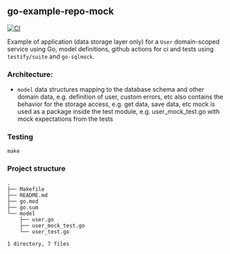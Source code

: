 ## go-example-repo-mock

[![CI](https://github.com/mvrilo/go-example-repo-mock/actions/workflows/ci.yaml/badge.svg)](https://github.com/mvrilo/go-example-repo-mock/actions/workflows/ci.yaml)

Example of application (data storage layer only) for a `User` domain-scoped service using Go, model definitions, github actions for ci and tests using `testify/suite` and `go-sqlmock`.

### Architecture:

- `model`
data structures mapping to the database schema and other domain data, e.g. definition of user, custom errors, etc
also contains the behavior for the storage access, e.g. get data, save data, etc
mock is used as a package inside the test module, e.g. user_mock_test.go with mock expectations from the tests

### Testing

`make`

### Project structure

```
.
├── Makefile
├── README.md
├── go.mod
├── go.sum
└── model
    ├── user.go
    ├── user_mock_test.go
    └── user_test.go

1 directory, 7 files
```
